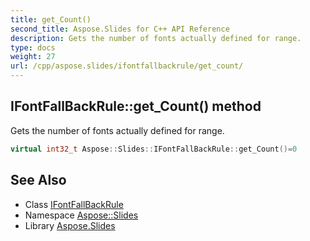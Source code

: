 ```yaml
---
title: get_Count()
second_title: Aspose.Slides for C++ API Reference
description: Gets the number of fonts actually defined for range.
type: docs
weight: 27
url: /cpp/aspose.slides/ifontfallbackrule/get_count/
---
```

## IFontFallBackRule::get_Count() method


Gets the number of fonts actually defined for range.

```cpp
virtual int32_t Aspose::Slides::IFontFallBackRule::get_Count()=0
```

## See Also

* Class [IFontFallBackRule](./)
* Namespace [Aspose::Slides](../)
* Library [Aspose.Slides](../../)